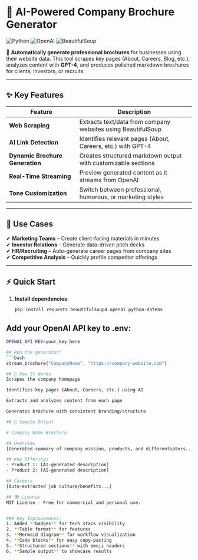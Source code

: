 # 🚀 AI-Powered Company Brochure Generator

![Python](https://img.shields.io/badge/Python-3.11+-blue.svg)
![OpenAI](https://img.shields.io/badge/OpenAI-GPT_4-purple.svg)
![BeautifulSoup](https://img.shields.io/badge/Scraping-BeautifulSoup-green.svg)

📄 **Automatically generate professional brochures** for businesses using their website data. This tool scrapes key pages (About, Careers, Blog, etc.), analyzes content with **GPT-4**, and produces polished markdown brochures for clients, investors, or recruits.

---

## ✨ Key Features

| Feature | Description |
|---------|-------------|
| **Web Scraping** | Extracts text/data from company websites using BeautifulSoup |
| **AI Link Detection** | Identifies relevant pages (About, Careers, etc.) with GPT-4 |
| **Dynamic Brochure Generation** | Creates structured markdown output with customizable sections |
| **Real-Time Streaming** | Preview generated content as it streams from OpenAI |
| **Tone Customization** | Switch between professional, humorous, or marketing styles |

---

## 🚀 Use Cases

✔ **Marketing Teams** – Create client-facing materials in minutes  
✔ **Investor Relations** – Generate data-driven pitch decks  
✔ **HR/Recruiting** – Auto-generate career pages from company sites  
✔ **Competitive Analysis** – Quickly profile competitor offerings  

---

## ⚡ Quick Start

1. **Install dependencies**:
   ```bash
   pip install requests beautifulsoup4 openai python-dotenv

## Add your OpenAI API key to .env:
```bash
OPENAI_API_KEY=your_key_here

## Run the generator:
```bash
stream_brochure("CompanyName", "https://company-website.com")

## 🔧 How It Works
Scrapes the company homepage

Identifies key pages (About, Careers, etc.) using AI

Extracts and analyzes content from each page

Generates brochure with consistent branding/structure

## 📄 Sample Output

# Company Name Brochure

## Overview
[Generated summary of company mission, products, and differentiators...]

## Key Offerings
- Product 1: [AI-generated description]
- Product 2: [AI-generated description]

## Careers
[Auto-extracted job culture/benefits...]

## 📚 License
MIT License - Free for commercial and personal use.


### Key Improvements:
1. Added **badges** for tech stack visibility
2. **Table format** for features
3. **Mermaid diagram** for workflow visualization
4. **Code blocks** for easy copy-pasting
5. **Structured sections** with emoji headers
6. **Sample output** to showcase results
